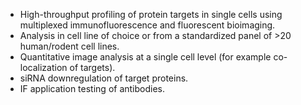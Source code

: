 * High-throughput profiling of protein targets in single cells using multiplexed immunofluorescence and fluorescent bioimaging.
* Analysis in cell line of choice or from a standardized panel of >20 human/rodent cell lines.
* Quantitative image analysis at a single cell level (for example co-localization of targets).
* siRNA downregulation of target proteins.
* IF application testing of antibodies.


